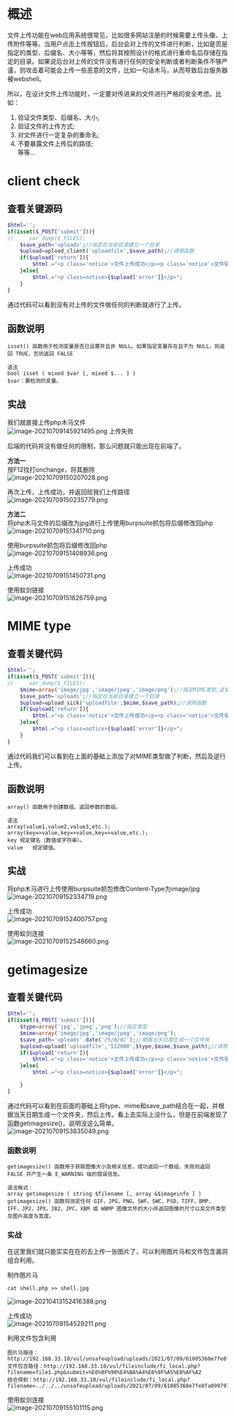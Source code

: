 
# 概述
文件上传功能在web应用系统很常见，比如很多网站注册的时候需要上传头像、上传附件等等。当用户点击上传按钮后，后台会对上传的文件进行判断，比如是否是指定的类型、后缀名、大小等等，然后将其按照设计的格式进行重命名后存储在指定的目录。如果说后台对上传的文件没有进行任何的安全判断或者判断条件不够严谨，则攻击着可能会上传一些恶意的文件，比如一句话木马，从而导致后台服务器被webshell。

所以，在设计文件上传功能时，一定要对传进来的文件进行严格的安全考虑。比如：

1. 验证文件类型、后缀名、大小;
2. 验证文件的上传方式;
3. 对文件进行一定复杂的重命名;
4. 不要暴露文件上传后的路径;<br />等等...


# client check

## 查看关键源码
```php
$html='';
if(isset($_POST['submit'])){
//     var_dump($_FILES);
    $save_path='uploads';//指定在当前目录建立一个目录
    $upload=upload_client('uploadfile',$save_path);//调用函数
    if($upload['return']){
        $html.="<p class='notice'>文件上传成功</p><p class='notice'>文件保存的路径为：{$upload['new_path']}</p>";
    }else{
        $html.="<p class=notice>{$upload['error']}</p>";
    }
}
```

通过代码可以看到没有对上传的文件做任何的判断就进行了上传。


## 函数说明
```
isset() 函数用于检测变量是否已设置并且非 NULL。如果指定变量存在且不为 NULL，则返回 TRUE，否则返回 FALSE

语法
bool isset ( mixed $var [, mixed $... ] )
$var：要检测的变量。
```


## 实战
我们就直接上传php木马文件<br />![image-20210709145921495.png](_img/assets/1655881749545-9237182b-0488-4cc6-b709-0f96398aedd3.png)
上传失败

后端的代码并没有做任何的限制，那么问题就只能出现在前端了。

**方法一**<br />按F12找打onchange，将其删除<br />![image-20210709150207028.png](_img/assets/1655881761566-be97c881-ad2a-4164-a44d-c3ded9c8e9d5.png)

再次上传，上传成功，并返回给我们上传路径<br />![image-20210709150235779.png](_img/assets/1655881765958-33319a36-ef9e-40aa-87bb-dc1bf2d0fb73.png)

**方法二**<br />将php木马文件的后缀改为jpg进行上传使用burpsuite抓包将后缀修改回php<br />![image-20210709151341710.png](_img/assets/1655881775146-42e9f42a-4744-4c4f-87d7-cfc7d3b63f7a.png)

使用burpsuite抓包将后缀修改回php<br />![image-20210709151408936.png](_img/assets/1655881779712-15c16fd5-c9b3-4a40-85ce-a058be6c62a4.png)

上传成功<br />![image-20210709151450731.png](_img/assets/1655881787738-dca60f4e-db16-4f00-9df2-6d85556fb9e7.png)

使用蚁剑链接<br />![image-20210709151626759.png](_img/assets/1655881785924-614d1951-b134-478b-b15c-56bfec3610fe.png)


# MIME type

## 查看关键代码
```php
$html='';
if(isset($_POST['submit'])){
//     var_dump($_FILES);
    $mime=array('image/jpg','image/jpeg','image/png');//指定MIME类型,这里只是对MIME类型做了判断。
    $save_path='uploads';//指定在当前目录建立一个目录
    $upload=upload_sick('uploadfile',$mime,$save_path);//调用函数
    if($upload['return']){
        $html.="<p class='notice'>文件上传成功</p><p class='notice'>文件保存的路径为：{$upload['new_path']}</p>";
    }else{
        $html.="<p class=notice>{$upload['error']}</p>";
    }
}
```

通过代码我们可以看到在上面的基础上添加了对MIME类型做了判断，然后及逆行上传。


## 函数说明
```
array() 函数用于创建数组。返回参数的数组。

语法
array(value1,value2,value3,etc.);
array(key=>value,key=>value,key=>value,etc.);
key	规定键名（数值或字符串）。
value	规定键值。
```


## 实战
将php木马进行上传使用burpsuite抓包修改Content-Type为image/jpg<br />![image-20210709152334719.png](_img/assets/1655881817592-c72162e0-5f3d-45e7-9c48-0d7ac3d4cd05.png)

上传成功<br />![image-20210709152400757.png](_img/assets/1655881820756-b18a457f-2c94-4a2b-90dd-d5a27919f100.png)

使用蚁剑连接<br />![image-20210709152548660.png](_img/assets/1655881824434-f900bd3c-b655-4dc9-a981-2b2d4c9f3b47.png)


# getimagesize

## 查看关键代码
```php
$html='';
if(isset($_POST['submit'])){
    $type=array('jpg','jpeg','png');//指定类型
    $mime=array('image/jpg','image/jpeg','image/png');
    $save_path='uploads'.date('/Y/m/d/');//根据当天日期生成一个文件夹
    $upload=upload('uploadfile','512000',$type,$mime,$save_path);//调用函数
    if($upload['return']){
        $html.="<p class='notice'>文件上传成功</p><p class='notice'>文件保存的路径为：{$upload['save_path']}</p>";
    }else{
        $html.="<p class=notice>{$upload['error']}</p>";

    }
}
```

通过代码可以看到在前面的基础上将type、mime和save_path结合在一起，并根据当天日期生成一个文件夹，然后上传。看上去实际上没什么，但是在前端发现了函数getimagesize()，说明没这么简单。<br />![image-20210709153835049.png](_img/assets/1655881835486-50a86c7a-f472-45c7-a14d-518a40d18088.png)


### 函数说明
```
getimagesize() 函数用于获取图像大小及相关信息，成功返回一个数组，失败则返回 FALSE 并产生一条 E_WARNING 级的错误信息。

语法格式：
array getimagesize ( string $filename [, array &$imageinfo ] )
getimagesize() 函数将测定任何 GIF，JPG，PNG，SWF，SWC，PSD，TIFF，BMP，IFF，JP2，JPX，JB2，JPC，XBM 或 WBMP 图像文件的大小并返回图像的尺寸以及文件类型及图片高度与宽度。
```


### 实战
在这里我们就只能实实在在的去上传一张图片了，可以利用图片马和文件包含漏洞组合利用。

制作图片马
```
cat shell.php >> shell.jpg
```
![image-20210413152416388.png](_img/assets/1655881848886-727f047c-224b-4b8d-8792-1277daa653d4.png)

上传成功<br />![image-20210709154529211.png](_img/assets/1655881852901-846a316c-4fc2-4f18-989f-85ced39cf8b0.png)

利用文件包含利用
```
图片马路径：http://192.168.33.10/vul/unsafeupload/uploads/2021/07/09/61005360e7fe8fa0997977990632.jpg
文件包含路径：http://192.168.33.10/vul/fileinclude/fi_local.php?filename=file1.php&submit=%E6%8F%90%E4%BA%A4%E6%9F%A5%E8%AF%A2
结合得到：http://192.168.33.10/vul/fileinclude/fi_local.php?filename=../../../unsafeupload/uploads/2021/07/09/61005360e7fe8fa0997977990632.jpg&submit=%E6%8F%90%E4%BA%A4%E6%9F%A5%E8%AF%A2
```

使用蚁剑连接<br />![image-20210709155101115.png](_img/assets/1655881859751-d15bfdff-0248-44b2-a5ae-b848bb5b4eb0.png)
